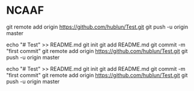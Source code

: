 # NCAAF

git remote add origin https://github.com/hublun/Test.git
git push -u origin master


echo "# Test" >> README.md
git init
git add README.md
git commit -m "first commit"
git remote add origin https://github.com/hublun/Test.git
git push -u origin master

echo "# Test" >> README.md
git init
git add README.md
git commit -m "first commit"
git remote add origin https://github.com/hublun/Test.git
git push -u origin master
